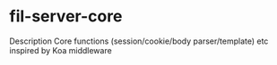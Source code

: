# fil-server-core
Description  Core functions (session/cookie/body parser/template) etc inspired by Koa middleware
